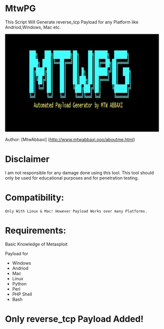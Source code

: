 # MtwPG
This Script Will Generate reverse_tcp Payload for any Platform like Andriod,Windows, Mac etc.

<img src="logo.jpg" height="320" Width="880">

Author: [MtwAbbaxi] (http://www.mtwabbaxi.ooo/aboutme.html)

# Disclaimer 
I am not responsible for any damage done using this tool. This tool should only be used for educational purposes and for penetration testing.

# Compatibility:

    Only With Linux & Mac! However Payload Works over many Platforms.

# Requirements:

   Basic Knowledge of Metasploit

Payload for

<ul>
    <li>Windows</li>
    <li>Andriod</li>
    <li>Mac</li>
    <li>Linux</li>
    <li>Python</li>
    <li>Perl</li>
    <li>PHP Shell</li>
    <li>Bash</li>
</ul>

<h1>Only reverse_tcp Payload Added! </h1>




